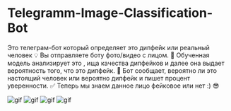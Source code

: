 # Telegramm-Image-Classification-Bot
Это телеграм-бот который определяет это дипфейк или реальный человек 💡
Вы отправляете боту фото/видео с лицом. 👾
Обученная модель анализирует это , ища качества дипфейков и далее она выдает вероятность того, что это дипфейк. 🤔
Бот сообщает, вероятно ли это настоящий человек или вероятно дипфейк и пишет процент уверенности. ✅
Теперь мы знаем данное лицо фейковое или нет :) 😎

![gif](https://github.com/user-attachments/assets/31475136-7f5a-4a1f-bf0e-4f4f91700963)
![gif](https://github.com/user-attachments/assets/eaed69e4-7211-459f-aa50-8062ab56ec75)
![gif](https://github.com/user-attachments/assets/2b0cd939-812e-45a1-9130-e82811a4a401)
![gif](https://github.com/user-attachments/assets/4b616b56-f9a6-4d57-9b60-4262935e9ecb)
